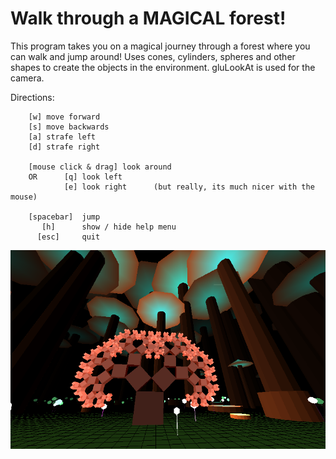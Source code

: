 Walk through a MAGICAL forest!
==============================

  This program takes you on a magical journey through a forest where you can
  walk and jump around! Uses cones, cylinders, spheres and other shapes to create
  the objects in the environment. gluLookAt is used for the camera.

  Directions:

 		[w] move forward
 		[s] move backwards
 		[a] strafe left
 		[d] strafe right

 		[mouse click & drag] look around
 		OR 		[q] look left
 				[e] look right      (but really, its much nicer with the mouse)

 		[spacebar] 	jump
   	   	   [h]		show / hide help menu
 		  [esc]		quit


![Forest](https://raw.githubusercontent.com/lauralondo/OpenGL-Walk-Through-Forest/master/forest.png)